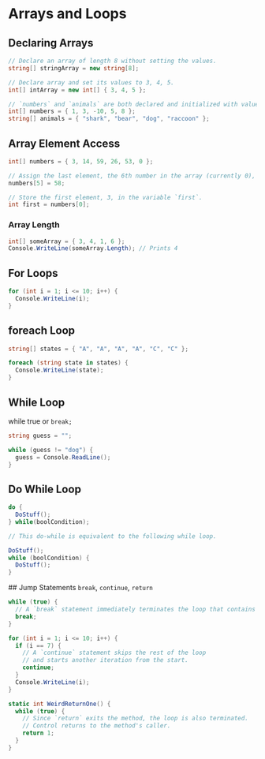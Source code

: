# Arrays and Loops
## Declaring Arrays
```cs
// Declare an array of length 8 without setting the values.
string[] stringArray = new string[8];

// Declare array and set its values to 3, 4, 5.
int[] intArray = new int[] { 3, 4, 5 };

// `numbers` and `animals` are both declared and initialized with values.
int[] numbers = { 1, 3, -10, 5, 8 };
string[] animals = { "shark", "bear", "dog", "raccoon" };
```

## Array Element Access
```cs
int[] numbers = { 3, 14, 59, 26, 53, 0 };

// Assign the last element, the 6th number in the array (currently 0), to 58.
numbers[5] = 58;

// Store the first element, 3, in the variable `first`.
int first = numbers[0];
```

### Array Length
```cs
int[] someArray = { 3, 4, 1, 6 };
Console.WriteLine(someArray.Length); // Prints 4
```

## For Loops
```cs
for (int i = 1; i <= 10; i++) {
  Console.WriteLine(i); 
}
```
## foreach Loop
```cs
string[] states = { "A", "A", "A", "A", "C", "C" };

foreach (string state in states) {
  Console.WriteLine(state);
}
```

## While Loop
while true or `break;`
```cs
string guess = "";

while (guess != "dog") {
  guess = Console.ReadLine();
}
```

## Do While Loop
```cs
do {
  DoStuff();
} while(boolCondition);

// This do-while is equivalent to the following while loop.

DoStuff();
while (boolCondition) {
  DoStuff();
}
```

## Jump Statements
`break`, `continue`, `return`
```cs
while (true) {
  // A `break` statement immediately terminates the loop that contains it.
  break;
}

for (int i = 1; i <= 10; i++) {
  if (i == 7) {
    // A `continue` statement skips the rest of the loop
    // and starts another iteration from the start.
    continue;
  }
  Console.WriteLine(i);
}

static int WeirdReturnOne() {
  while (true) {
    // Since `return` exits the method, the loop is also terminated.
    // Control returns to the method's caller.
    return 1;
  }
}
```
